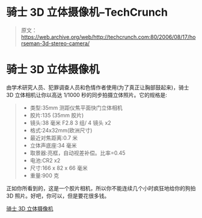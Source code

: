 # 骑士 3D 立体摄像机–TechCrunch

> 原文：<https://web.archive.org/web/http://techcrunch.com:80/2006/08/17/horseman-3d-stereo-camera/>

# 骑士 3D 立体摄像机

由学术研究人员、犯罪调查人员和色情作者使用(为了真正让胸部鼓起来)，骑士 3D 立体相机让你以高达 1/1000 秒的同步拍摄立体照片。它的规格是:

> *   类型:35mm 测距仪焦平面快门立体相机
> *   胶片:135 (35mm 胶片)
> *   镜头:38 毫米 F2.8 3 组/ 4 镜头 x2
> *   格式:24x32mm(欧洲尺寸)
> *   最近对焦距离:0.7 米
> *   立体声底座:34 毫米
> *   取景器:亮框，自动视差补偿。比率=0.45
> *   电池:CR2 x2
> *   尺寸:166 x 82 x 66 毫米
> *   重量:900 克

正如你所看到的，这是一个胶片相机，所以你不能连续几个小时疯狂地给你的狗拍 3D 照片。好吧，你可以，但是要花很多钱。

[骑士 3D 立体摄像机](https://web.archive.org/web/20210306125935/http://www.letsgodigital.org/en/9482/horseman_3d_stereo_camera/)